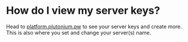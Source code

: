 # How do I view my server keys?

Head to [platform.plutonium.pw](https://platform.plutonium.pw) to see your server keys and create more.  
This is also where you set and change your server(s) name.
